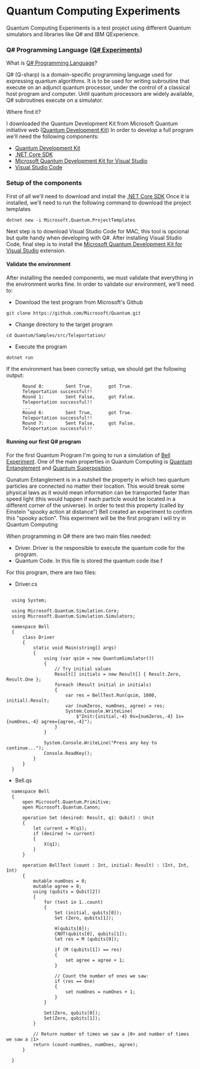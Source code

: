 # Quantum Computing Experiments

Quantum Computing Experiments is a test project using different Quantum simulators and libraries like Q# and IBM QExperience.

### Q# Programming Language ([Q# Experiments])

What is [Q# Programming Language]? 

Q# (Q-sharp) is a domain-specific programming language used for expressing quantum algorithms. It is to be used for writing subroutine that execute on an adjunct quantum processor, under the control of a classical host program and computer. Until quantum processors are widely available, Q# subroutines execute on a simulator.

Where find it?

I downloaded the Quantum Development Kit from Microsoft Quantum initiative web ([Quantum Development Kit])
In order to develop a full program we'll need the following components:
  - [Quantum Development Kit]
  - [.NET Core SDK]
  - [Microsoft Quantum Development Kit for Visual Studio]
  - [Visual Studio Code]

 
### Setup of the components

First of all we'll need to download and install the [.NET Core SDK]
Once it is installed, we'll need to run the following command to download the project templates

  ```
  dotnet new -i Microsoft.Quantum.ProjectTemplates
  ```

Next step is to download Visual Studio Code for MAC, this tool is opcional but quite handy when developing with Q#.
After installing Visual Studio Code, final step is to install the [Microsoft Quantum Development Kit for Visual Studio] extension.

#### Validate the environment

After installing the needed components, we must validate that everything in the environment works fine. In order to validate our environment, we'll need to:

  - Download the test program from Microsoft's Github

  ```
  git clone https://github.com/Microsoft/Quantum.git
  ```

  - Change directory to the target program

  ```
  cd Quantum/Samples/src/Teleportation/
  ```

  - Execute the program

  ```
  dotnet run
  ```

If the environment has been correctly setup, we should get the following output:

  ```
        Round 0:        Sent True,      got True.
        Teleportation successful!!
        Round 1:        Sent False,     got False.
        Teleportation successful!!
        ...
        Round 6:        Sent True,      got True.
        Teleportation successful!!
        Round 7:        Sent False,     got False.
        Teleportation successful!!
  ```




#### Running our first Q# program 

For the first Quantum Program I'm going to run a simulation of [Bell Experiment]. 
One of the main properties in Quantum Computing is [Quantum Entanglement] and [Quantum Superposition]. 

Qunatum Entanglement is in a nutshell the property in which two quantum particles are connected no matter their location. This would break some physical laws as it would mean information can be transported faster than speed light (this would happen if each particle would be located in a different corner of the universe). In order to test this property (called by Einstein "spooky action at distance") Bell created an experiment to confirm this "spooky action". This experiment will be the first program I will try in Quantum Computing

When programming in Q# there are two main files needed:

  - Driver. Driver is the responsible to execute the quantum code for the program.
  - Quantum Code. In this file is stored the quantum code itse.f

For this program, there are two files:
  - Driver.cs
  ```

    using System;

    using Microsoft.Quantum.Simulation.Core;
    using Microsoft.Quantum.Simulation.Simulators;

    namespace Bell
    {
        class Driver
        {
            static void Main(string[] args)
            {
                using (var qsim = new QuantumSimulator())
                {
                    // Try initial values
                    Result[] initials = new Result[] { Result.Zero, Result.One };
                    foreach (Result initial in initials)
                    {
                        var res = BellTest.Run(qsim, 1000, initial).Result;
                        var (numZeros, numOnes, agree) = res;
                        System.Console.WriteLine(
                            $"Init:{initial,-4} 0s={numZeros,-4} 1s={numOnes,-4} agree={agree,-4}");
                    }
                }

                System.Console.WriteLine("Press any key to continue...");
                Console.ReadKey();
            }
        }
    }

  ```

  - Bell.qs

  ```
    namespace Bell
    {
        open Microsoft.Quantum.Primitive;
        open Microsoft.Quantum.Canon;

        operation Set (desired: Result, q1: Qubit) : Unit
        {
            let current = M(q1);
            if (desired != current)
            {
                X(q1);
            }
        }
        
        operation BellTest (count : Int, initial: Result) : (Int, Int, Int)
        {
            mutable numOnes = 0;
            mutable agree = 0;
            using (qubits = Qubit[2])
            {
                for (test in 1..count)
                {
                    Set (initial, qubits[0]);
                    Set (Zero, qubits[1]);

                    H(qubits[0]);
                    CNOT(qubits[0], qubits[1]);
                    let res = M (qubits[0]);

                    if (M (qubits[1]) == res) 
                    {
                        set agree = agree + 1;
                    }

                    // Count the number of ones we saw:
                    if (res == One)
                    {
                        set numOnes = numOnes + 1;
                    }
                }

                Set(Zero, qubits[0]);
                Set(Zero, qubits[1]);
            }

            // Return number of times we saw a |0> and number of times we saw a |1>
            return (count-numOnes, numOnes, agree);
        }

    }

  ```



   [Quantum Development Kit]: https://www.microsoft.com/en-us/quantum/development-kit
   [Q# Programming Language]: https://docs.microsoft.com/es-es/quantum/language/?view=qsharp-preview 
   [.NET Core SDK]: https://dotnet.microsoft.com/download
   [Microsoft Quantum Development Kit for Visual Studio]: https://marketplace.visualstudio.com/items?itemName=quantum.quantum-devkit-vscode
   [Visual Studio Code]: https://code.visualstudio.com/
   [Q# Experiments]: https://github.com/vrdelpino/Quantum-Computing-Experiments/tree/master/Q%23
   [Bell Test]: https://en.wikipedia.org/wiki/Bell_state
   [Bell Experiment]: https://en.wikipedia.org/wiki/Bell_test_experiments
   [Quantum Entanglement]: https://en.wikipedia.org/wiki/Quantum_entanglement
   [Quantum Superposition]: https://en.wikipedia.org/wiki/Quantum_superposition
